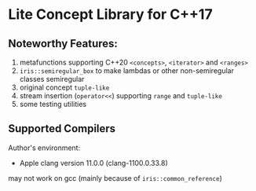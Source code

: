# Lite Concept Library for C++17
## Noteworthy Features:

1. metafunctions supporting C++20 `<concepts>`, `<iterator>` and `<ranges>`
1. `iris::semiregular_box` to make lambdas or other non-semiregular classes semiregular
1. original concept `tuple-like`
1. stream insertion (`operator<<`) supporting `range` and `tuple-like`
1. some testing utilities

## Supported Compilers
Author's environment:

- Apple clang version 11.0.0 (clang-1100.0.33.8)

may not work on gcc (mainly because of `iris::common_reference`)
